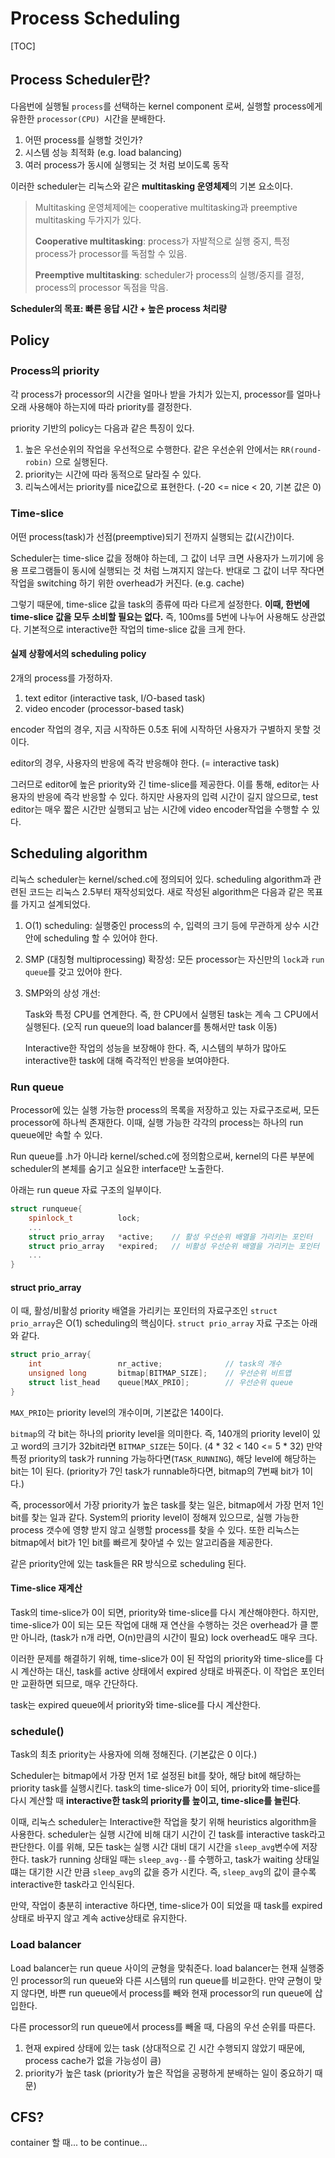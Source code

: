 # Process Scheduling

[TOC]



## Process Scheduler란?

다음번에 실행될 `process`를 선택하는 kernel component 로써, 실행할 process에게 유한한 `processor(CPU) `시간을 분배한다. 

1. 어떤 process를 실행할 것인가?
2. 시스템 성능 최적화 (e.g. load balancing) 
3. 여러 process가 동시에 실행되는 것 처럼 보이도록 동작



이러한 scheduler는 리눅스와 같은 **multitasking 운영체제**의 기본 요소이다.

> Multitasking 운영체제에는 cooperative multitasking과 preemptive multitasking 두가지가 있다.
>
> **Cooperative multitasking**: process가 자발적으로 실행 중지, 특정 process가 processor를 독점할 수 있음.
>
> **Preemptive multitasking**: scheduler가 process의 실행/중지를 결정, process의 processor 독점을 막음.



**Scheduler의 목표: 빠른 응답 시간 + 높은 process 처리량**



## Policy

### Process의 priority

각 process가 processor의 시간을 얼마나 받을 가치가 있는지, processor를 얼마나 오래 사용해야 하는지에 따라 priority를 결정한다.

priority 기반의 policy는 다음과 같은 특징이 있다.

1. 높은 우선순위의 작업을 우선적으로 수행한다. 같은 우선순위 안에서는 `RR(round-robin)` 으로 실행된다.
2. priority는 시간에 따라 동적으로 달라질 수 있다.
3. 리눅스에서는 priority를 nice값으로 표현한다. (-20 <= nice < 20, 기본 값은 0)



### Time-slice

어떤 process(task)가 선점(preemptive)되기 전까지 실행되는 값(시간)이다.

Scheduler는 time-slice 값을 정해야 하는데, 그 값이 너무 크면 사용자가 느끼기에 응용 프로그램들이 동시에 실행되는 것 처럼 느껴지지 않는다. 반대로 그 값이 너무 작다면 작업을 switching 하기 위한 overhead가 커진다. (e.g. cache)

그렇기 때문에, time-slice 값을 task의 종류에 따라 다르게 설정한다. **이때, 한번에 time-slice 값을 모두 소비할 필요는 없다.** 즉, 100ms를 5번에 나누어 사용해도 상관없다. 기본적으로 interactive한 작업의 time-slice 값을 크게 한다. 



#### 실제 상황에서의 scheduling policy

2개의 process를 가정하자. 

1. text editor (interactive task, I/O-based task)
2. video encoder (processor-based task)

encoder 작업의 경우, 지금 시작하든 0.5초 뒤에 시작하던 사용자가 구별하지 못할 것 이다. 

editor의 경우, 사용자의 반응에 즉각 반응해야 한다. (= interactive task)

그러므로 editor에 높은 priority와 긴 time-slice를 제공한다. 이를 통해, editor는 사용자의 반응에 즉각 반응할 수 있다. 하지만 사용자의 입력 시간이 길지 않으므로,  test editor는 매우 짧은 시간만 실행되고 남는 시간에 video encoder작업을 수행할 수 있다.



## Scheduling algorithm

리눅스 scheduler는 kernel/sched.c에 정의되어 있다. scheduling algorithm과 관련된 코드는 리눅스 2.5부터 재작성되었다. 새로 작성된 algorithm은 다음과 같은 목표를 가지고 설계되었다.

1. O(1) scheduling: 실행중인 process의 수, 입력의 크기 등에 무관하게 상수 시간 안에 scheduling 할 수 있어야 한다. 

2. SMP (대칭형 multiprocessing) 확장성: 모든 processor는 자신만의 `lock`과 `run queue`를 갖고 있어야 한다.

3. SMP와의 상성 개선: 

   Task와 특정 CPU를 연계한다. 즉, 한 CPU에서 실행된 task는 계속 그 CPU에서 실행된다. (오직 run queue의 load balancer를 통해서만 task 이동)

   Interactive한 작업의 성능을 보장해야 한다. 즉, 시스템의 부하가 많아도 interactive한 task에 대해 즉각적인 반응을 보여야한다.



### Run queue

Processor에 있는 실행 가능한 process의 목록을 저장하고 있는 자료구조로써, 모든 processor에 하나씩 존재한다. 이때, 실행 가능한 각각의 process는 하나의 run queue에만 속할 수 있다.

Run queue를 .h가 아니라 kernel/sched.c에 정의함으로써, kernel의 다른 부분에 scheduler의 본체를 숨기고 실요한 interface만 노출한다.

아래는 run queue 자료 구조의 일부이다. 

```c++
struct runqueue{
    spinlock_t			lock;
    ...
    struct prio_array	*active;	// 활성 우선순위 배열을 가리키는 포인터
    struct prio_array	*expired;	// 비활성 우선순위 배열을 가리키는 포인터
    ...
}
```



#### struct prio_array

이 때, 활성/비활성 priority 배열을 가리키는 포인터의 자료구조인  `struct prio_array`은 O(1) scheduling의 핵심이다. `struct prio_array` 자료 구조는 아래와 같다.

```c++
struct prio_array{
    int					nr_active;				// task의 개수
    unsigned long		bitmap[BITMAP_SIZE];	// 우선순위 비트맵
    struct list_head 	queue[MAX_PRIO];		// 우선순위 queue
}
```

`MAX_PRIO`는 priority level의 개수이며, 기본값은 140이다.

`bitmap`의 각 bit는 하나의 priority level을 의미한다. 즉, 140개의 priority level이 있고 word의 크기가 32bit라면 `BITMAP_SIZE`는 5이다. (4 * 32 < 140 <= 5 * 32) 만약 특정 priority의 task가 running 가능하다면(`TASK_RUNNING`), 해당 level에 해당하는 bit는 1이 된다. (priority가 7인 task가 runnable하다면, bitmap의 7번째 bit가 1이다.) 

즉, processor에서 가장 priority가 높은 task를 찾는 일은, bitmap에서 가장 먼저 1인 bit를 찾는 일과 같다. System의 priority level이 정해져 있으므로, 실행 가능한 process 갯수에 영향 받지 않고 실행할 process를 찾을 수 있다. 또한 리눅스는 bitmap에서 bit가 1인 bit를 빠르게 찾아낼 수 있는 알고리즘을 제공한다.

같은 priority안에 있는 task들은 RR 방식으로 scheduling 된다.

 

#### Time-slice 재계산

Task의 time-slice가 0이 되면, priority와 time-slice를 다시 계산해야한다. 하지만, time-slice가 0이 되는 모든 작업에 대해 재 연산을 수행하는 것은 overhead가 클 뿐만 아니라, (task가 n개 라면, O(n)만큼의 시간이 필요)  lock overhead도 매우 크다.

이러한 문제를 해결하기 위해, time-slice가 0이 된 작업의  priority와 time-slice를 다시 계산하는 대신, task를 active 상태에서 expired 상태로 바꿔준다. 이 작업은 포인터만 교환하면 되므로, 매우 간단하다.

task는 expired queue에서 priority와 time-slice를 다시 계산한다.



### schedule()

Task의 최초 priority는 사용자에 의해 정해진다. (기본값은 0 이다.)

Scheduler는 bitmap에서 가장 먼저 1로 설정된 bit를 찾아, 해당 bit에 해당하는 priority task를 실행시킨다. task의 time-slice가 0이 되어,  priority와 time-slice를 다시 계산할 때 **interactive한 task의 priority를 높이고, time-slice를 늘린다**.

이때, 리눅스 scheduler는 Interactive한 작업을 찾기 위해 heuristics algorithm을 사용한다. scheduler는 실행 시간에 비해 대기 시간이 긴 task를 interactive task라고 판단한다. 이를 위해, 모든 task는 실행 시간 대비 대기 시간을 `sleep_avg`변수에 저장한다. task가 running 상태일 때는 `sleep_avg--`를 수행하고, task가 waiting 상태일 떄는 대기한 시간 만큼 `sleep_avg`의 값을 증가 시킨다. 즉, `sleep_avg`의 값이 클수록 interactive한 task라고 인식된다.

만약, 작업이 충분히 interactive 하다면, time-slice가 0이 되었을 때 task를 expired 상태로 바꾸지 않고 계속 active상태로 유지한다.



### Load balancer

Load balancer는 run queue 사이의 균형을 맞춰준다. load balancer는 현재 실행중인 processor의 run queue와 다른 시스템의 run queue를 비교한다. 만약 균형이 맞지 않다면, 바쁜 run queue에서 process를 빼와 현재 processor의 run queue에 삽입한다.

다른 processor의 run queue에서 process를 빼올 때, 다음의 우선 순위를 따른다.

1. 현재 expired 상태에 있는 task (상대적으로 긴 시간 수행되지 않았기 때문에, process cache가 없을 가능성이 큼)
2. priority가 높은 task (priority가 높은 작업을 공평하게 분배하는 일이 중요하기 때문)





## CFS?

container 할 때... to be continue...